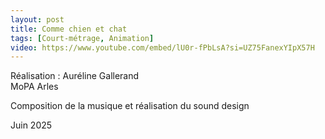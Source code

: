 ```yaml
---
layout: post
title: Comme chien et chat
tags: [Court-métrage, Animation]
video: https://www.youtube.com/embed/lU0r-fPbLsA?si=UZ75FanexYIpX57H
---
```


Réalisation : Auréline Gallerand  
MoPA Arles  

Composition de la musique et réalisation du sound design

Juin 2025
